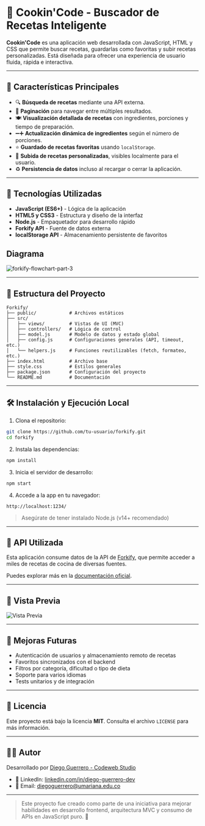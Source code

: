 # 🍕 Cookin'Code - Buscador de Recetas Inteligente

**Cookin'Code** es una aplicación web desarrollada con JavaScript, HTML y CSS que permite buscar recetas, guardarlas como favoritas y subir recetas personalizadas. Está diseñada para ofrecer una experiencia de usuario fluida, rápida e interactiva.

---

## 🚀 Características Principales

* 🔍 **Búsqueda de recetas** mediante una API externa.
* 📄 **Paginación** para navegar entre múltiples resultados.
* 🍽️ **Visualización detallada de recetas** con ingredientes, porciones y tiempo de preparación.
* ➖➕ **Actualización dinámica de ingredientes** según el número de porciones.
* ⭐ **Guardado de recetas favoritas** usando `localStorage`.
* 📝 **Subida de recetas personalizadas**, visibles localmente para el usuario.
* ♻️ **Persistencia de datos** incluso al recargar o cerrar la aplicación.

---

## 🧱 Tecnologías Utilizadas

* **JavaScript (ES6+)** - Lógica de la aplicación
* **HTML5 y CSS3** - Estructura y diseño de la interfaz
* **Node.js** - Empaquetador para desarrollo rápido
* **Forkify API** - Fuente de datos externa
* **localStorage API** - Almacenamiento persistente de favoritos

## Diagrama 

![forkify-flowchart-part-3](https://github.com/user-attachments/assets/ccdedba7-3ccb-4b35-bb4b-6799194a4132)

---

## 📂 Estructura del Proyecto

```
Forkify/
├── public/            # Archivos estáticos
├── src/
│   ├── views/         # Vistas de UI (MVC)
│   ├── controllers/   # Lógica de control
│   ├── model.js       # Modelo de datos y estado global
│   ├── config.js      # Configuraciones generales (API, timeout, etc.)
│   └── helpers.js     # Funciones reutilizables (fetch, formateo, etc.)
├── index.html         # Archivo base
├── style.css          # Estilos generales
├── package.json       # Configuración del proyecto
└── README.md          # Documentación
```

---

## 🛠 Instalación y Ejecución Local

1. Clona el repositorio:

```bash
git clone https://github.com/tu-usuario/forkify.git
cd forkify
```

2. Instala las dependencias:

```bash
npm install
```

3. Inicia el servidor de desarrollo:

```bash
npm start
```

4. Accede a la app en tu navegador:

```
http://localhost:1234/
```

> Asegúrate de tener instalado Node.js (v14+ recomendado)

---

## 🔗 API Utilizada

Esta aplicación consume datos de la API de [Forkify](https://forkify-api.herokuapp.com/), que permite acceder a miles de recetas de cocina de diversas fuentes.

Puedes explorar más en la [documentación oficial](https://forkify-api.herokuapp.com/).

---

## 📸 Vista Previa

![Vista Previa](https://github.com/user-attachments/assets/e8c665f5-d024-4f2e-a17c-f693c2d29167)

---

## 🧩 Mejoras Futuras

* Autenticación de usuarios y almacenamiento remoto de recetas
* Favoritos sincronizados con el backend
* Filtros por categoría, dificultad o tipo de dieta
* Soporte para varios idiomas
* Tests unitarios y de integración

---

## 📝 Licencia

Este proyecto está bajo la licencia **MIT**. Consulta el archivo `LICENSE` para más información.

---

## 👨‍💻 Autor

Desarrollado por [Diego Guerrero - Codeweb Studio](https://github.com/Diego-9612)

* 💼 LinkedIn: [linkedin.com/in/diego-guerrero-dev](https://www.linkedin.com/in/diego-guerrero-dev)
* 📧 Email: [diegoguerrero@umariana.edu.co](mailto:diegoguerrero@umariana.edu.co)

---

> Este proyecto fue creado como parte de una iniciativa para mejorar habilidades en desarrollo frontend, arquitectura MVC y consumo de APIs en JavaScript puro. 🚀


